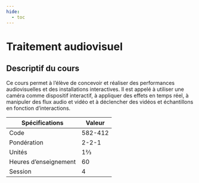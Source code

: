 ```yaml
---
hide:
  - toc
---
```


# Traitement audiovisuel

## Descriptif du cours

Ce cours permet à l’élève de concevoir et réaliser des performances audiovisuelles et des installations interactives. Il est appelé à utiliser une caméra comme dispositif interactif, à appliquer des effets en temps réel, à manipuler des flux audio et vidéo et à déclencher des vidéos et échantillons en fonction d’interactions.

| Spécifications        | Valeur  |
| --------------------- | ------- |
| Code                  | 582-412 |
| Pondération           | 2-2-1   |
| Unités                | 1⅔      |
| Heures d’enseignement | 60      |
| Session               | 4       |